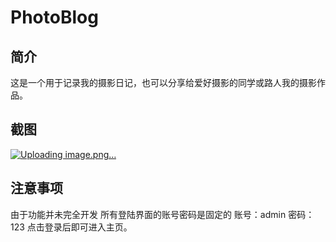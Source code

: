 # PhotoBlog

## 简介
这是一个用于记录我的摄影日记，也可以分享给爱好摄影的同学或路人我的摄影作品。

## 截图
[![Uploading image.png…]()](https://github.com/Linluelue1/PhotoBlog/blob/main/image.png?raw=true)


## 注意事项
由于功能并未完全开发 所有登陆界面的账号密码是固定的
账号：admin
密码：123
点击登录后即可进入主页。
